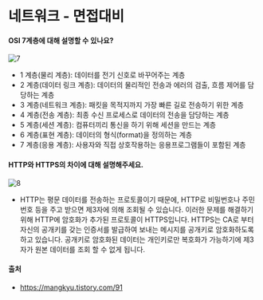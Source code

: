 # 네트워크 - 면접대비

#### OSI 7계층에 대해 설명할 수 있나요?
![7](https://user-images.githubusercontent.com/44339530/114519390-55d70f00-9c7b-11eb-8290-87fbc8bac1d3.png)<br>

- 1 계층(물리 계층): 데이터를 전기 신호로 바꾸어주는 계층
- 2 계층(데이터 링크 계층): 데이터의 물리적인 전송과 에러의 검출, 흐름 제어를 담당하는 계층
- 3 계층(네트워크 계층): 패킷을 목적지까지 가장 빠른 길로 전송하기 위한 계층
- 4 계층(전송 계층): 최종 수신 프로세스로 데이터의 전송을 담당하는 계층
- 5 계층(세션 계층): 컴퓨터끼리 통신을 하기 위해 세션을 만드는 계층
- 6 계층(표현 계층): 데이터의 형식(format)을 정의하는 계층
- 7 계층(응용 계층): 사용자와 직접 상호작용하는 응용프로그램들이 포함된 계층

#### HTTP와 HTTPS의 차이에 대해 설명해주세요.
![8](https://user-images.githubusercontent.com/44339530/114519995-eca3cb80-9c7b-11eb-8de3-c844ebe80c6d.png)<br>
- HTTP는 평문 데이터를 전송하는 프로토콜이기 때문에, HTTP로 비밀번호나 주민번호 등을 주고 받으면 제3자에 의해 조회될 수 있습니다. 이러한 문제를 해결하기 위해 HTTP에 암호화가 추가된 프로토콜이 HTTPS입니다. HTTPS는 CA로 부터 자신의 공개키를 갖는 인증서를 발급하여 보내는 메시지를 공개키로 암호화하도록 하고 있습니다. 공개키로 암호화된 데이터는 개인키로만 복호화가 가능하기에 제3자가 원본 데이터를 조회 할 수 없게 됩니다.

#### 출처
- https://mangkyu.tistory.com/91